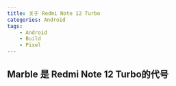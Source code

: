 ```yaml
---
title: 关于 Redmi Note 12 Turbo
categories: Android
tags:
    - Android
    - Build
    - Pixel
---
```


## Marble 是 Redmi Note 12 Turbo的代号